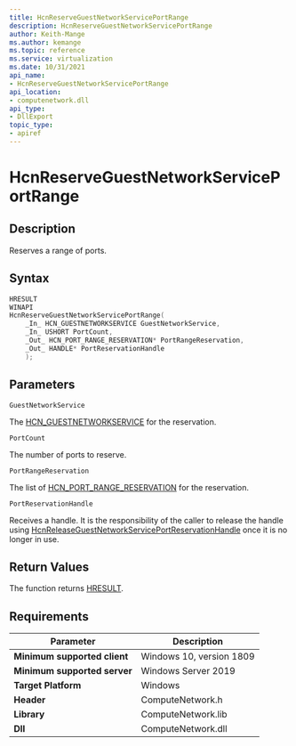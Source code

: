 ```yaml
---
title: HcnReserveGuestNetworkServicePortRange
description: HcnReserveGuestNetworkServicePortRange
author: Keith-Mange
ms.author: kemange
ms.topic: reference
ms.service: virtualization
ms.date: 10/31/2021
api_name:
- HcnReserveGuestNetworkServicePortRange
api_location:
- computenetwork.dll
api_type:
- DllExport
topic_type:
- apiref
---
```

# HcnReserveGuestNetworkServicePortRange

## Description

Reserves a range of ports.

## Syntax

```cpp
HRESULT
WINAPI
HcnReserveGuestNetworkServicePortRange(
    _In_ HCN_GUESTNETWORKSERVICE GuestNetworkService,
    _In_ USHORT PortCount,
    _Out_ HCN_PORT_RANGE_RESERVATION* PortRangeReservation,
    _Out_ HANDLE* PortReservationHandle
    );
```

## Parameters

`GuestNetworkService`

The [HCN\_GUESTNETWORKSERVICE](./HCN_GUESTNETWORKSERVICE.md) for the reservation.

`PortCount`

The number of ports to reserve.

`PortRangeReservation`

The list of [HCN_PORT_RANGE_RESERVATION](./HCN_PORT_RANGE_RESERVATION.md) for the reservation.

`PortReservationHandle`

Receives a handle. It is the responsibility of the caller to release the handle using [HcnReleaseGuestNetworkServicePortReservationHandle](./HcnReleaseGuestNetworkServicePortReservationHandle.md) once it is no longer in use.

## Return Values

The function returns [HRESULT](./HCNHResult.md).

## Requirements

|Parameter|Description|
|---|---|
| **Minimum supported client** | Windows 10, version 1809 |
| **Minimum supported server** | Windows Server 2019 |
| **Target Platform** | Windows |
| **Header** | ComputeNetwork.h |
| **Library** | ComputeNetwork.lib |
| **Dll** | ComputeNetwork.dll |



